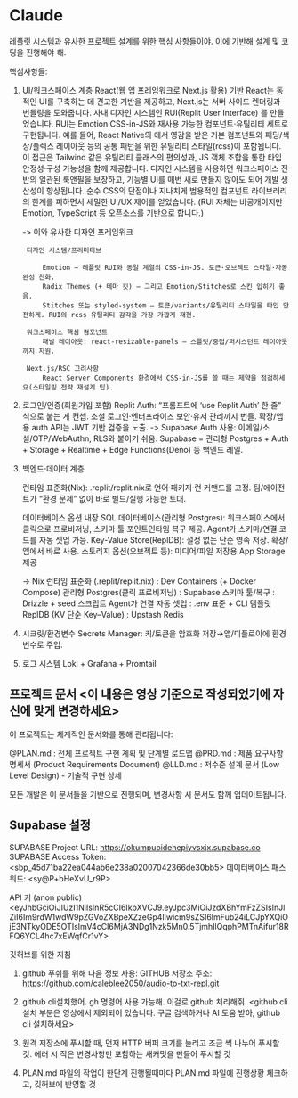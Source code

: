 # Claude

레플릿 시스템과 유사한 프로젝트 설계를 위한 핵심 사항들이야.
이에 기반해 설계 및 코딩을 진행해야 해.

핵심사항들:


1) UI/워크스페이스 계층
	React(웹 앱 프레임워크로 Next.js 활용) 기반
	React는 동적인 UI를 구축하는 데 견고한 기반을 제공하고, Next.js는 서버 사이드 렌더링과 번들링을 도와줍니다.
	사내 디자인 시스템인 RUI(Replit User Interface) 를 만들었습니다.
	RUI는 Emotion CSS-in-JS와 재사용 가능한 컴포넌트·유틸리티 세트로 구현됩니다.
	예를 들어, React Native의 <View>에서 영감을 받은 기본 <View> 컴포넌트와 패딩/색상/플렉스 레이아웃 등의 공통 패턴을 위한 유틸리티 스타일(rcss)이 포함됩니다. 
	이 접근은 Tailwind 같은 유틸리티 클래스의 편의성과, JS 객체 조합을 통한 타입 안정성·구성 가능성을 함께 제공합니다.
	디자인 시스템을 사용하면 워크스페이스 전반의 일관된 룩앤필을 보장하고, 기능별 UI를 매번 새로 만들지 않아도 되어 개발 생산성이 향상됩니다.
	순수 CSS의 단점이나 지나치게 범용적인 컴포넌트 라이브러리의 한계를 피하면서 세밀한 UI/UX 제어를 얻었습니다. (RUI 자체는 비공개이지만 Emotion, TypeScript 등 오픈소스를 기반으로 합니다.)

	-> 이와 유사한 디자인 프레임워크

		디자인 시스템/프리미티브

			Emotion — 레플릿 RUI와 동일 계열의 CSS-in-JS. 토큰·오브젝트 스타일·자동완성 친화. 
			Radix Themes (+ 테마 킷) — 그리고 Emotion/Stitches로 스킨 입히기 좋음. 
			Stitches 또는 styled-system — 토큰/variants/유틸리티 스타일을 타입 안전하게. RUI의 rcss 유틸리티 감각을 가장 가깝게 재현. 

		워크스페이스 핵심 컴포넌트
			패널 레이아웃: react-resizable-panels — 스플릿/중첩/퍼시스턴트 레이아웃까지 지원. 

		Next.js/RSC 고려사항
			React Server Components 환경에서 CSS-in-JS를 쓸 때는 제약을 점검하세요(스타일링 전략 재설계 팁).


2) 로그인/인증(회원가입 포함)
	Replit Auth: “프롬프트에 ‘use Replit Auth’ 한 줄” 식으로 붙는 게 컨셉. 소셜 로그인·엔터프라이즈 보안·유저 관리까지 번들. 확장/앱용 auth API는 JWT 기반 검증을 노출.
	->
	Supabase Auth 사용: 이메일/소셜/OTP/WebAuthn, RLS와 붙이기 쉬움.
	Supabase = 관리형 Postgres + Auth + Storage + Realtime + Edge Functions(Deno) 등 백엔드 레일.


3) 백엔드·데이터 계층

	런타임 표준화(Nix): .replit/replit.nix로 언어·패키지·런 커맨드를 고정. 팀/에이전트가 “환경 문제” 없이 바로 빌드/실행 가능한 토대. 

	데이터베이스 옵션
	    내장 SQL 데이터베이스(관리형 Postgres): 워크스페이스에서 클릭으로 프로비저닝, 스키마 툴·포인트인타임 복구 제공. Agent가 스키마/연결 코드를 자동 셋업 가능. 
	    Key-Value Store(ReplDB): 설정 없는 단순 영속 저장. 확장/앱에서 바로 사용. 
	    스토리지 옵션(오브젝트 등): 미디어/파일 저장용 App Storage 제공

	-> 
	Nix 런타임 표준화 (.replit/replit.nix) : Dev Containers (+ Docker Compose)
	관리형 Postgres(클릭 프로비저닝) : Supabase
	스키마 툴/복구 : Drizzle + seed 스크립트
	Agent가 연결 자동 셋업 : .env 표준 + CLI 템플릿
	ReplDB (KV 단순 Key–Value) : Upstash Redis


4) 시크릿/환경변수
	Secrets Manager: 키/토큰을 암호화 저장→앱/디플로이에 환경변수로 주입.


5) 로그 시스템
	Loki + Grafana + Promtail


## 프로젝트 문서 <이 내용은 영상 기준으로 작성되었기에 자신에 맞게 변경하세요>

이 프로젝트는 체계적인 문서화를 통해 관리됩니다:

@PLAN.md    : 전체 프로젝트 구현 계획 및 단계별 로드맵
@PRD.md     : 제품 요구사항 명세서 (Product Requirements Document)
@LLD.md     : 저수준 설계 문서 (Low Level Design) - 기술적 구현 상세

모든 개발은 이 문서들을 기반으로 진행되며, 변경사항 시 문서도 함께 업데이트됩니다.

## Supabase 설정

SUPABASE Project URL: <https://okumpuoidehepiyvsxjx.supabase.co>
SUPABASE Access Token: <sbp_45d71ba22ea044ab6e238a02007042366de30bb5>
데이터베이스 패스워드: <sy@P+bHeXvU_r9P>


API 키 (anon public)  
<eyJhbGciOiJIUzI1NiIsInR5cCI6IkpXVCJ9.eyJpc3MiOiJzdXBhYmFzZSIsInJlZiI6Im9rdW1wdW9pZGVoZXBpeXZzeGp4Iiwicm9sZSI6ImFub24iLCJpYXQiOjE3NTkyODE5OTIsImV4cCI6MjA3NDg1Nzk5Mn0.5TjmhIlQqphPMTnAifur18RFQ6YCL4hc7xEWqfCr1vY>


깃허브를 위한 지침
1. github 푸쉬를 위해 다음 정보 사용:
GITHUB 저장소 주소: <https://github.com/caleblee2050/audio-to-txt-repl.git>

2. github cli설치했어. gh 명령어 사용 가능해. 이걸로 github 처리해줘.  <github cli 설치 부분은 영상에서 제외되어 있습니다. 구글 검색하거나 AI 도움 받아, github cli 설치하세요>

3. 원격 저장소에 푸시할 때, 먼저 HTTP 버퍼 크기를 늘리고 조금 씩 나누어 푸시할 것. 에러 시 작은 변경사항만 포함하는 새커밋을 만들어 푸시할 것
4. PLAN.md 파일의 작업이 한단계 진행될때마다 PLAN.md 파일에 진행상황 체크하고, 깃허브에 반영할 것